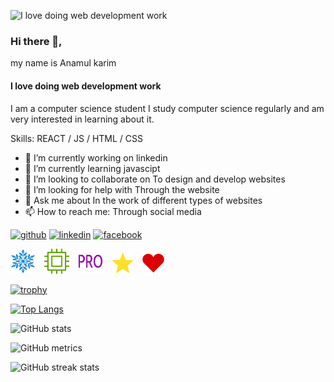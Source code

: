 ![I love doing web development work](https://media.licdn.com/dms/image/D4D16AQFp_JugNMoIkw/profile-displaybackgroundimage-shrink_350_1400/0/1723889481640?e=1729123200&v=beta&t=B0Uwig8pvECVgBuY6pd12HB_4PWqq8aUiDqNYT0vyOY)

### Hi there 👋,
my name is Anamul karim
#### I love doing web development work


I am a computer science student I study computer science regularly and am very interested in learning about it.

Skills:  REACT / JS / HTML / CSS

- 🔭 I’m currently working on linkedin 
- 🌱 I’m currently learning javascipt 
- 👯 I’m looking to collaborate on  To design and develop websites 
- 🤔 I’m looking for help with Through the website 
- 💬 Ask me about In the work of different types of websites 
- 📫 How to reach me: Through social media 


[<img src='https://cdn.jsdelivr.net/npm/simple-icons@3.0.1/icons/github.svg' alt='github' height='40'>](https://github.com/https://github.com/anamul01612286610)  [<img src='https://cdn.jsdelivr.net/npm/simple-icons@3.0.1/icons/linkedin.svg' alt='linkedin' height='40'>](https://www.linkedin.com/in/https://www.linkedin.com/in/anamul-karim//)  [<img src='https://cdn.jsdelivr.net/npm/simple-icons@3.0.1/icons/facebook.svg' alt='facebook' height='40'>](https://www.facebook.com/https://www.facebook.com/profile.php?id=100092678991406)  

<a href='https://archiveprogram.github.com/'><img src='https://raw.githubusercontent.com/acervenky/animated-github-badges/master/assets/acbadge.gif' width='40' height='40'></a> <a href='https://docs.github.com/en/developers'><img src='https://raw.githubusercontent.com/acervenky/animated-github-badges/master/assets/devbadge.gif' width='40' height='40'></a> <a href='https://github.com/pricing'><img src='https://raw.githubusercontent.com/acervenky/animated-github-badges/master/assets/pro.gif' width='40' height='40'></a> <a href='https://stars.github.com/'><img src='https://raw.githubusercontent.com/acervenky/animated-github-badges/master/assets/starbadge.gif' width='35' height='35'></a> <a href='https://docs.github.com/en/github/supporting-the-open-source-community-with-github-sponsors'><img src='https://raw.githubusercontent.com/acervenky/animated-github-badges/master/assets/sponsorbadge.gif' width='35' height='35'></a> 

[![trophy](https://github-profile-trophy.vercel.app/?username=https://github.com/anamul01612286610)](https://github.com/ryo-ma/github-profile-trophy)

[![Top Langs](https://github-readme-stats.vercel.app/api/top-langs/?username=https://github.com/anamul01612286610)](https://github.com/anuraghazra/github-readme-stats)

![GitHub stats](https://github-readme-stats.vercel.app/api?username=https://github.com/anamul01612286610&show_icons=true&count_private=true)  

![GitHub metrics](https://metrics.lecoq.io/https://github.com/anamul01612286610)  

![GitHub streak stats](https://streak-stats.demolab.com/?user=https://github.com/anamul01612286610)  


